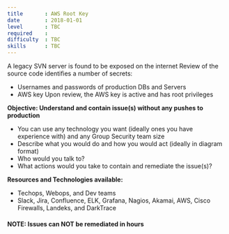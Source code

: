 ```yaml
---
title       : AWS Root Key
date        : 2018-01-01
level       : TBC
required    :
difficulty  : TBC
skills      : TBC
---
```


A legacy SVN server is found to be exposed on the internet Review of the source code identifies a number of secrets:

- Usernames and passwords of production DBs and Servers
- AWS key Upon review, the AWS key is active and has root privileges

**Objective: Understand and contain issue(s) without any pushes to production**

* You can use any technology you want (ideally ones you have experience with) and any Group Security team size
* Describe what you would do and how you would act (ideally in diagram format)
* Who would you talk to?
* What actions would you take to contain and remediate the issue(s)?

**Resources and Technologies available:**

* Techops, Webops, and Dev teams
* Slack, Jira, Confluence, ELK, Grafana, Nagios, Akamai, AWS, Cisco Firewalls, Landeks, and DarkTrace

#### NOTE: Issues can NOT be remediated in hours


